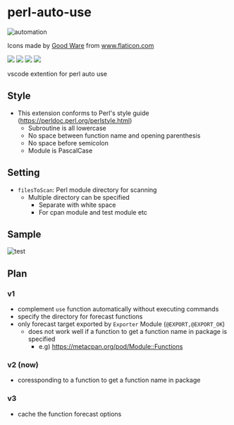# perl-auto-use 
![automation](https://user-images.githubusercontent.com/31027514/77855649-aa544b80-722c-11ea-9de8-bfe20e23079a.png)

<div>Icons made by <a href="https://www.flaticon.com/authors/good-ware" title="Good Ware">Good Ware</a> from <a href="https://www.flaticon.com/" title="Flaticon">www.flaticon.com</a></div>

![](https://img.shields.io/github/workflow/status/tjmtmmnk/perl-auto-use/vscode-test)
![](https://img.shields.io/github/issues/tjmtmmnk/perl-auto-use)
![](https://img.shields.io/github/issues-pr/tjmtmmnk/perl-auto-use)
![](https://img.shields.io/github/license/tjmtmmnk/perl-auto-use)

vscode extention for perl auto use

## Style
- This extension conforms to Perl's style guide (https://perldoc.perl.org/perlstyle.html)
  - Subroutine is all lowercase
  - No space between function name and opening parenthesis
  - No space before semicolon
  - Module is PascalCase

## Setting
- `filesToScan`: Perl module directory for scanning
  - Multiple directory can be specified
    - Separate with white space
    - For cpan module and test module etc

## Sample
![test](https://user-images.githubusercontent.com/31027514/77447249-d178da80-6e32-11ea-860f-e982c8b0570e.gif)

## Plan
### v1
- complement `use` function automatically without executing commands
- specify the directory for forecast functions
- only forecast target exported by `Exporter` Module (`@EXPORT,@EXPORT_OK`)
  - does not work well if a function to get a function name in package is specified
    - e.g) https://metacpan.org/pod/Module::Functions

### v2 (now)
- coressponding to a function to get a function name in package

### v3
- cache the function forecast options
